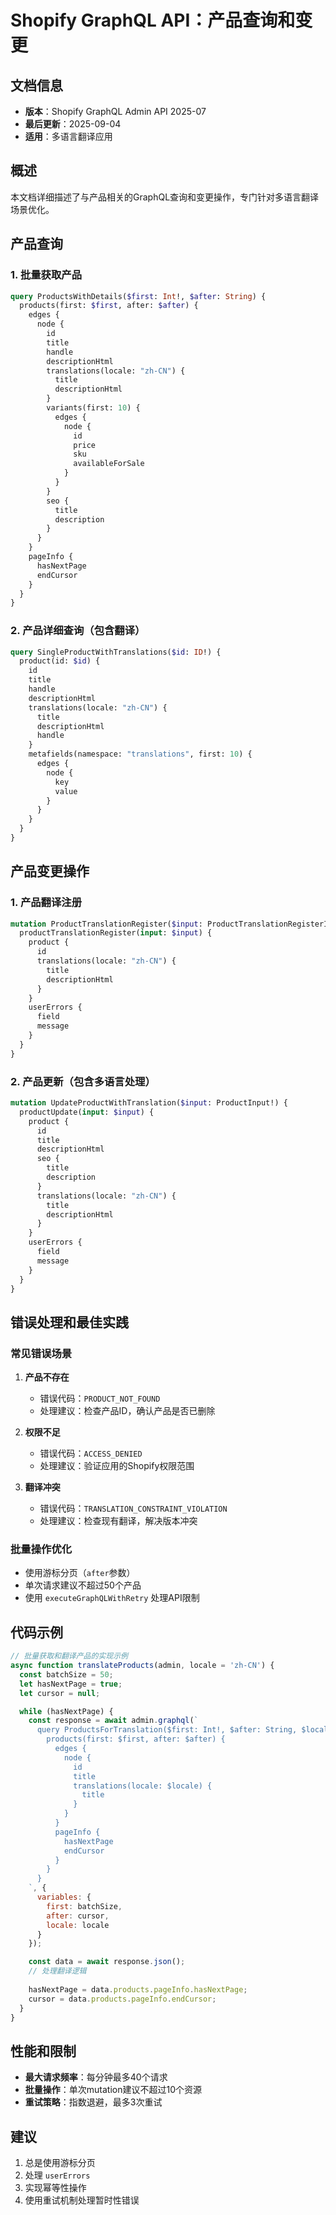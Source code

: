 # Shopify GraphQL API：产品查询和变更

## 文档信息
- **版本**：Shopify GraphQL Admin API 2025-07
- **最后更新**：2025-09-04
- **适用**：多语言翻译应用

## 概述

本文档详细描述了与产品相关的GraphQL查询和变更操作，专门针对多语言翻译场景优化。

## 产品查询

### 1. 批量获取产品

```graphql
query ProductsWithDetails($first: Int!, $after: String) {
  products(first: $first, after: $after) {
    edges {
      node {
        id
        title
        handle
        descriptionHtml
        translations(locale: "zh-CN") {
          title
          descriptionHtml
        }
        variants(first: 10) {
          edges {
            node {
              id
              price
              sku
              availableForSale
            }
          }
        }
        seo {
          title
          description
        }
      }
    }
    pageInfo {
      hasNextPage
      endCursor
    }
  }
}
```

### 2. 产品详细查询（包含翻译）

```graphql
query SingleProductWithTranslations($id: ID!) {
  product(id: $id) {
    id
    title
    handle
    descriptionHtml
    translations(locale: "zh-CN") {
      title
      descriptionHtml
      handle
    }
    metafields(namespace: "translations", first: 10) {
      edges {
        node {
          key
          value
        }
      }
    }
  }
}
```

## 产品变更操作

### 1. 产品翻译注册

```graphql
mutation ProductTranslationRegister($input: ProductTranslationRegisterInput!) {
  productTranslationRegister(input: $input) {
    product {
      id
      translations(locale: "zh-CN") {
        title
        descriptionHtml
      }
    }
    userErrors {
      field
      message
    }
  }
}
```

### 2. 产品更新（包含多语言处理）

```graphql
mutation UpdateProductWithTranslation($input: ProductInput!) {
  productUpdate(input: $input) {
    product {
      id
      title
      descriptionHtml
      seo {
        title
        description
      }
      translations(locale: "zh-CN") {
        title
        descriptionHtml
      }
    }
    userErrors {
      field
      message
    }
  }
}
```

## 错误处理和最佳实践

### 常见错误场景

1. **产品不存在**
   - 错误代码：`PRODUCT_NOT_FOUND`
   - 处理建议：检查产品ID，确认产品是否已删除

2. **权限不足**
   - 错误代码：`ACCESS_DENIED`
   - 处理建议：验证应用的Shopify权限范围

3. **翻译冲突**
   - 错误代码：`TRANSLATION_CONSTRAINT_VIOLATION`
   - 处理建议：检查现有翻译，解决版本冲突

### 批量操作优化

- 使用游标分页（`after`参数）
- 单次请求建议不超过50个产品
- 使用 `executeGraphQLWithRetry` 处理API限制

## 代码示例

```javascript
// 批量获取和翻译产品的实现示例
async function translateProducts(admin, locale = 'zh-CN') {
  const batchSize = 50;
  let hasNextPage = true;
  let cursor = null;

  while (hasNextPage) {
    const response = await admin.graphql(`
      query ProductsForTranslation($first: Int!, $after: String, $locale: String!) {
        products(first: $first, after: $after) {
          edges {
            node {
              id
              title
              translations(locale: $locale) {
                title
              }
            }
          }
          pageInfo {
            hasNextPage
            endCursor
          }
        }
      }
    `, {
      variables: {
        first: batchSize,
        after: cursor,
        locale: locale
      }
    });

    const data = await response.json();
    // 处理翻译逻辑
    
    hasNextPage = data.products.pageInfo.hasNextPage;
    cursor = data.products.pageInfo.endCursor;
  }
}
```

## 性能和限制

- **最大请求频率**：每分钟最多40个请求
- **批量操作**：单次mutation建议不超过10个资源
- **重试策略**：指数退避，最多3次重试

## 建议

1. 总是使用游标分页
2. 处理 `userErrors`
3. 实现幂等性操作
4. 使用重试机制处理暂时性错误
